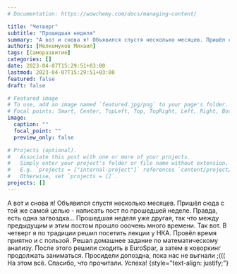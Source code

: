 ```yaml
---
# Documentation: https://wowchemy.com/docs/managing-content/

title: "Четверг"
subtitle: "Прошедшая неделя"
summary: "А вот и снова я! Объявился спустя несколько месяцев. Пришёл сюда с той же самой целью - написать пост по прошедшей неделе. Правда, есть одна загвоздка... Прошедшая неделя уже другая, так что между предыдущим и этим постом прошло ооочень много времени. Так вот. В четверг я по традиции решил посетить лекции у НКА. Провёл время приятно и с пользой. Решал домашнее задание по математическому анализу. После этого решили сходить в EuroSpar, а затем в коворкинг продолжать заниматься. Просидели допоздна, пока нас не выгнали ;((( На этом всё. Спасибо, что прочитали. Успеха!"
authors: [Мелкомуков Михаил]
tags: [Саморазвитие]
categories: []
date: 2023-04-07T15:29:51+03:00
lastmod: 2023-04-07T15:29:51+03:00
featured: false
draft: false

# Featured image
# To use, add an image named `featured.jpg/png` to your page's folder.
# Focal points: Smart, Center, TopLeft, Top, TopRight, Left, Right, BottomLeft, Bottom, BottomRight.
image:
  caption: ""
  focal_point: ""
  preview_only: false

# Projects (optional).
#   Associate this post with one or more of your projects.
#   Simply enter your project's folder or file name without extension.
#   E.g. `projects = ["internal-project"]` references `content/project/deep-learning/index.md`.
#   Otherwise, set `projects = []`.
projects: []
---
```


А вот и снова я! Объявился спустя несколько месяцев. Пришёл сюда с той же самой целью - написать пост по прошедшей неделе. Правда, есть одна загвоздка... Прошедшая неделя уже другая, так что между предыдущим и этим постом прошло ооочень много времени. Так вот. В четверг я по традиции решил посетить лекции у НКА. Провёл время приятно и с пользой. Решал домашнее задание по математическому анализу. После этого решили сходить в EuroSpar, а затем в коворкинг продолжать заниматься. Просидели допоздна, пока нас не выгнали ;((( На этом всё. Спасибо, что прочитали. Успеха!
{style="text-align: justify;"}
